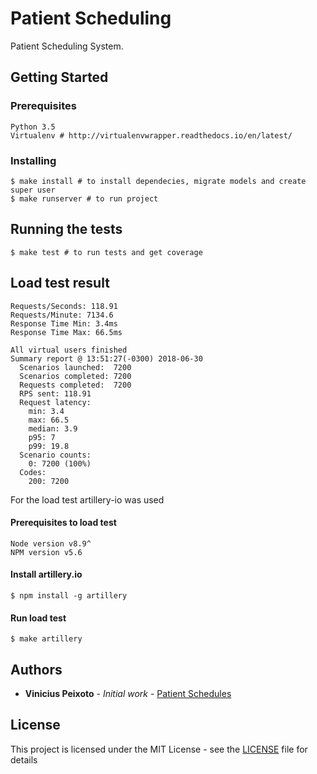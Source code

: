 # Patient Scheduling

Patient Scheduling System.

## Getting Started


### Prerequisites

```
Python 3.5
Virtualenv # http://virtualenvwrapper.readthedocs.io/en/latest/
```

### Installing

```
$ make install # to install dependecies, migrate models and create super user
$ make runserver # to run project 
```

## Running the tests

```
$ make test # to run tests and get coverage
```

## Load test result

```
Requests/Seconds: 118.91
Requests/Minute: 7134.6
Response Time Min: 3.4ms
Response Time Max: 66.5ms

All virtual users finished
Summary report @ 13:51:27(-0300) 2018-06-30
  Scenarios launched:  7200
  Scenarios completed: 7200
  Requests completed:  7200
  RPS sent: 118.91
  Request latency:
    min: 3.4
    max: 66.5
    median: 3.9
    p95: 7
    p99: 19.8
  Scenario counts:
    0: 7200 (100%)
  Codes:
    200: 7200
```

For the load test artillery-io was used

#### Prerequisites to load test
```
Node version v8.9^
NPM version v5.6
``` 
#### Install artillery.io

```
$ npm install -g artillery
```

#### Run load test

```
$ make artillery
```

## Authors

* **Vinicius Peixoto** - *Initial work* - [Patient Schedules](https://github.com/viniciusfpe/patient_schedules)

## License

This project is licensed under the MIT License - see the [LICENSE](LICENSE) file for details
